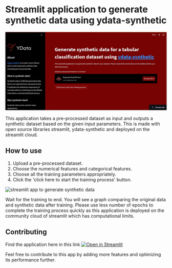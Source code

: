 # Streamlit application to generate synthetic data using ydata-synthetic

<img src="https://github.com/rajeshai/ydata-synthetic/blob/dev/examples/regular/streamlit%20app/app.JPG" alt="streamlit app to generate synthetic data">

This application takes a pre-processed dataset as input and outputs a synthetic dataset based on the given input parameters. This is made with open source libraries streamlit, ydata-synthetic and deployed on the streamlit cloud.

## How to use

1.  Upload a pre-processed dataset.
2.  Choose the numerical features and categorical features.
3.  Choose all the training parameters appropriately.
4.  Click the 'click here to start the training process' button.

<img src="https://github.com/rajeshai/ydata-synthetic/blob/dev/examples/regular/streamlit%20app/app.gif" alt="streamlit app to generate synthetic data">

Wait for the training to end. You will see a graph comparing the original data and synthetic data after training.
Please use less number of epochs to complete the training process quickly as this application is deployed on the community cloud of streamlit which has computational limits.

## Contributing

Find the application here in this link [![Open in Streamlit](https://static.streamlit.io/badges/streamlit_badge_black_white.svg)](https://share.streamlit.io/rajeshai/ydata-synthetic-streamlit/main/app.py)

Feel free to contribute to this app by adding more features and optimizing its performance further.
